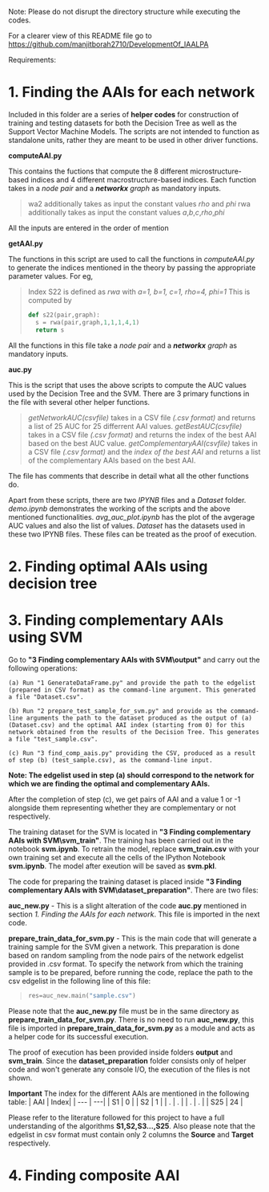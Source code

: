 Note: Please do not disrupt the directory structure while executing the codes.

For a clearer view of this README file go to https://github.com/manjitborah2710/DevelopmentOf_IAALPA

Requirements:

<!-- 

		Requried libraries

 -->



# 1. Finding the AAIs for each network

Included in this folder are a series of **helper codes** for construction of training and testing datasets for both the Decision Tree 
as well as the Support Vector Machine Models. The scripts are not intended to function as standalone units, rather they are meant 
to be used in other driver functions. 


**computeAAI.py**

This contains the fuctions that compute the 8 different microstructure-based indices and 4 different macrostructure-based indices.
Each function takes in a _node pair_ and a _**networkx** graph_ as mandatory inputs.

>wa2 additionally takes as input the constant values _rho_ and _phi_
>rwa additionally takes as input the constant values _a_,_b_,_c_,_rho_,_phi_

All the inputs are entered in the order of mention


**getAAI.py**

The functions in this script are used to call the functions in *computeAAI.py* to generate the indices mentioned in the theory by 
passing the appropriate parameter values. For eg, 

>Index S22 is defined as _rwa_ with _a=1, b=1, c=1, rho=4, phi=1_ 
>This is computed by 
>
>```python
>def s22(pair,graph):
>   s = rwa(pair,graph,1,1,1,4,1)
>   return s
>```

All the functions in this file take a _node pair_ and a _**networkx** graph_ as mandatory inputs.


**auc.py**

This is the script that uses the above scripts to compute the AUC values used by the Decision Tree and the SVM. There are 3 primary
functions in the file with several other helper functions. 

>_getNetworkAUC(csvfile)_ takes in a CSV file _(.csv format)_ and returns a list of 25 AUC for 25 differrent AAI values.
>_getBestAUC(csvfile)_ takes in a CSV file _(.csv format)_ and returns the index of the best AAI based on the best AUC value.
>_getComplementaryAAI(csvfile)_ takes in a CSV file _(.csv format)_ and the _index of the best AAI_ and returns a list of 
the complementary AAIs based on the best AAI.

The file has comments that describe in detail what all the other functions do.


Apart from these scripts, there are two *IPYNB* files and a *Dataset* folder. _demo.ipynb_ demonstrates the working of the scripts and the above mentioned 
functionalities. _avg_auc_plot.ipynb_ has the plot of the avgerage AUC values and also the list of values. _Dataset_ has the datasets used
in these two IPYNB files. These files can be treated as the proof of execution. 
 

# 2. Finding optimal AAIs using decision tree

<!-- instructions to execute code -->

# 3. Finding complementary AAIs using SVM

Go to **"3 Finding complementary AAIs with SVM\output\"** and carry out the following operations:

	(a) Run "1 GenerateDataFrame.py" and provide the path to the edgelist (prepared in CSV format) as the command-line argument. This generated a file "Dataset.csv".

	(b) Run "2 prepare_test_sample_for_svm.py" and provide as the command-line arguments the path to the dataset produced as the output of (a) (Dataset.csv) and the optimal AAI index (starting from 0) for this network obtained from the results of the Decision Tree. This generates a file "test_sample.csv".

	(c) Run "3 find_comp_aais.py" providing the CSV, produced as a result of step (b) (test_sample.csv), as the command-line input.

**Note: The edgelist used in step (a) should correspond to the network for which we are finding the optimal and complementary AAIs.**

After the completion of step (c), we get pairs of AAI and a value 1 or -1 alongside them representing whether they are complementary or not respectively.

The training dataset for the SVM is located in **"3 Finding complementary AAIs with SVM\svm_train\"**. The training has been carried out in the notebook **svm.ipynb**. To retrain the model, replace **svm_train.csv** with your own training set and execute all the cells of the IPython Notebook **svm.ipynb**. The model after exeution will be saved as **svm.pkl**.

The code for preparing the training dataset is placed inside **"3 Finding complementary AAIs with SVM\dataset_preparation\"**. There are two files:

**auc_new.py** - This is a slight alteration of the code **auc.py** mentioned in section _1. Finding the AAIs for each network_. This file is imported in the next code.

**prepare_train_data_for_svm.py** - This is the main code that will generate a training sample for the SVM given a network. This preparation is done based on random sampling from the node pairs of the network edgelist provided in .csv format. To specify the network from which the training sample is to be prepared, before running the code, replace the path to the csv edgelist in the following line of this file:

>```python
> res=auc_new.main("sample.csv")
>```

Please note that the **auc_new.py** file must be in the same directory as **prepare_train_data_for_svm.py**. There is no need to run **auc_new.py**, this file is imported in **prepare_train_data_for_svm.py** as a module and acts as a helper code for its successful execution.

The proof of execution has been provided inside folders **output** and **svm_train**. Since the **dataset_preparation** folder consists only of helper code and won't generate any console I/O, the execution of the files is not shown.

**Important**
The index for the different AAIs are mentioned in the following table:
| AAI | Index|
| --- | ---|
| S1  | 0  |
| S2  | 1  |
| .   | .  |
| .   | .  |
| S25 | 24 |


Please refer to the literature followed for this project to have a full understanding of the algorithms **S1,S2,S3...,S25**. Also please note that the edgelist in csv format must contain only 2 columns the **Source** and **Target** respectively.

# 4. Finding composite AAI
